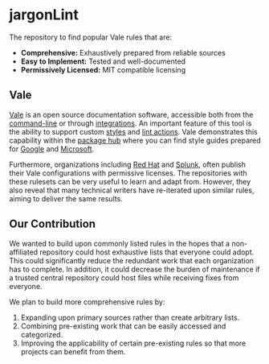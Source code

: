 # jargonLint

The repository to find popular Vale rules that are:
- **Comprehensive:**  Exhaustively prepared from reliable sources
- **Easy to Implement:** Tested and well-documented
- **Permissively Licensed:** MIT compatible licensing

## Vale

[Vale](https://vale.sh/) is an open source documentation software, accessible both from the [command-line](https://vale.sh/docs/vale-cli/installation/) or through [integrations](https://vale.sh/docs/integrations/guide/). An important feature of this tool is the ability to support custom [styles](https://vale.sh/docs/topics/styles/) and [lint actions](https://vale.sh/docs/topics/actions/). Vale demonstrates this capability within the [package hub](https://vale.sh/hub/) where you can find style guides prepared for [Google](https://vale.sh/hub/google/) and [Microsoft](https://vale.sh/hub/microsoft/).

Furthermore, organizations including [Red Hat](https://github.com/redhat-documentation/vale-at-red-hat) and [Splunk](https://github.com/splunk/vale-splunk-style-guide), often publish their Vale configurations with permissive licenses. The repositories with these rulesets can be very useful to learn and adapt from. However, they also reveal that many technical writers have re-iterated upon similar rules, aiming to deliver the same results.

## Our Contribution

We wanted to build upon commonly listed rules in the hopes that a non-affiliated repository could host exhaustive lists that everyone could adopt. This could significantly reduce the redundant work that each organization has to complete. In addition, it could decrease the burden of maintenance if a trusted central repository could host files while receiving fixes from everyone.

We plan to build more comprehensive rules by:
1. Expanding upon primary sources rather than create arbitrary lists.
2. Combining pre-existing work that can be easily accessed and categorized.
3. Improving the applicability of certain pre-existing rules so that more projects can benefit from them.
